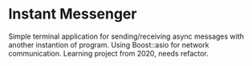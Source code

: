 # Instant Messenger

Simple terminal application for sending/receiving async messages with another instantion of program.
Using Boost::asio for network communication.
Learning project from 2020, needs refactor.
